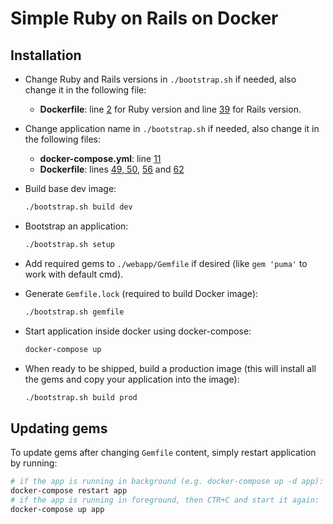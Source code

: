# Simple Ruby on Rails on Docker

## Installation

- Change Ruby and Rails versions in `./bootstrap.sh` if needed, also change it in the following file:

  - **Dockerfile**: line [2](Dockerfile#L2) for Ruby version and line [39](Dockerfile#L39) for Rails version.

- Change application name in `./bootstrap.sh` if needed, also change it in the following files:

  - **docker-compose.yml**: line [11](docker-compose.yml#L11)
  - **Dockerfile**: lines [49, 50](Dockerfile#L49-L50), [56](Dockerfile#L56) and [62](Dockerfile#L62)

- Build base dev image:

  ```sh
  ./bootstrap.sh build dev
  ```

- Bootstrap an application:

  ```sh
  ./bootstrap.sh setup
  ```

- Add required gems to `./webapp/Gemfile` if desired (like `gem 'puma'` to work with default cmd).

- Generate `Gemfile.lock` (required to build Docker image):

  ```sh
  ./bootstrap.sh gemfile
  ```

- Start application inside docker using docker-compose:

  ```sh
  docker-compose up
  ```

- When ready to be shipped, build a production image (this will install all the gems and copy your application into the image):

  ```sh
  ./bootstrap.sh build prod
  ```

## Updating gems

To update gems after changing `Gemfile` content, simply restart application by running:

```sh
# if the app is running in background (e.g. docker-compose up -d app):
docker-compose restart app
# if the app is running in foreground, then CTR+C and start it again:
docker-compose up app
```
